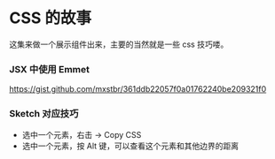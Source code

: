 # CSS 的故事

这集来做一个展示组件出来，主要的当然就是一些 css 技巧喽。

### JSX 中使用 Emmet

https://gist.github.com/mxstbr/361ddb22057f0a01762240be209321f0


### Sketch 对应技巧

- 选中一个元素，右击 -> Copy CSS
- 选中一个元素，按 Alt 键，可以查看这个元素和其他边界的距离

